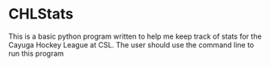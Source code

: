 # CHLStats

This is a basic python program written to help me keep track of stats for the Cayuga Hockey League
at CSL. The user should use the command line to run this program
